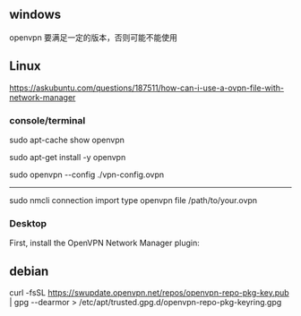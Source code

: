 
## windows

openvpn 要满足一定的版本，否则可能不能使用


## Linux

https://askubuntu.com/questions/187511/how-can-i-use-a-ovpn-file-with-network-manager

### console/terminal

sudo apt-cache show openvpn

sudo apt-get install -y openvpn

sudo openvpn --config ./vpn-config.ovpn

---

sudo nmcli connection import type openvpn file /path/to/your.ovpn


### Desktop

First, install the OpenVPN Network Manager plugin:




## debian

curl -fsSL https://swupdate.openvpn.net/repos/openvpn-repo-pkg-key.pub | gpg --dearmor > /etc/apt/trusted.gpg.d/openvpn-repo-pkg-keyring.gpg



